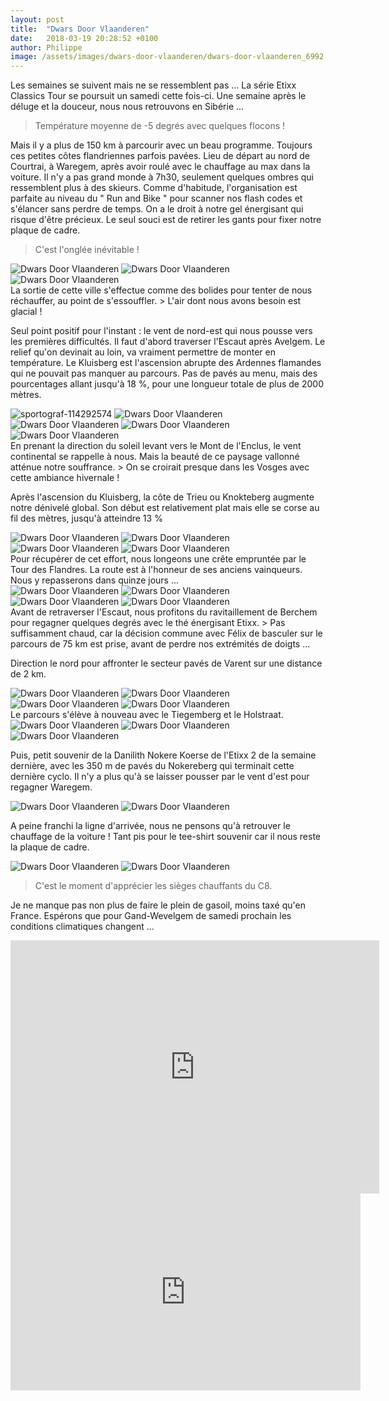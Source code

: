 ```yaml
---
layout: post
title:  "Dwars Door Vlaanderen"
date:   2018-03-19 20:28:52 +0100
author: Philippe
image: /assets/images/dwars-door-vlaanderen/dwars-door-vlaanderen_6992.jpg
---
```

Les semaines se suivent mais ne se ressemblent pas ...
La série Etixx Classics Tour se poursuit un samedi cette fois-ci.
Une semaine après le déluge et la douceur, nous nous retrouvons en Sibérie ...

> Température moyenne de -5 degrés avec quelques flocons !

Mais il y a plus de 150 km à parcourir avec un beau programme.
Toujours ces petites côtes flandriennes parfois pavées.
Lieu de départ au nord de Courtrai, à Waregem, après avoir roulé avec le chauffage au max dans la voiture.
Il n'y a pas grand monde à 7h30, seulement quelques ombres qui ressemblent plus à des skieurs.
Comme d'habitude, l'organisation est parfaite au niveau du " Run and Bike " pour scanner nos flash codes et s'élancer sans perdre de temps.
On a le droit à notre gel énergisant qui risque d'être précieux.
Le seul souci est de retirer les gants pour fixer notre plaque de cadre.
> C'est l'onglée inévitable !
<div class="gallery-box">
  <div class="gallery">
<img src="/assets/images/dwars-door-vlaanderen/dwars-door-vlaanderen_6949.jpg" title="En direction du relief ..." alt="Dwars Door Vlaanderen" >
<img src="/assets/images/dwars-door-vlaanderen/dwars-door-vlaanderen_6962.jpg" title="Team Novo Nordisk" alt="Dwars Door Vlaanderen" >
<img src="/assets/images/dwars-door-vlaanderen/dwars-door-vlaanderen_6964.jpg" title="Renversant !" alt="Dwars Door Vlaanderen" >
</div>
</div>
La sortie de cette ville s'effectue comme des bolides pour tenter de nous réchauffer, au point de s'essouffler.
> L'air dont nous avons besoin est glacial !

Seul point positif pour l'instant : le vent de nord-est qui nous pousse vers les premières difficultés.
Il faut d'abord traverser l'Escaut après Avelgem.
Le relief qu'on devinait au loin, va vraiment permettre de monter en température.
Le Kluisberg est l'ascension abrupte des Ardennes flamandes qui ne pouvait pas manquer au parcours.
Pas de pavés au menu, mais des pourcentages allant jusqu'à 18 %, pour une longueur totale de plus de 2000 mètres.
<div class="gallery-box">
  <div class="gallery">
<img src="/assets/images/dwars-door-vlaanderen/dwars-door-vlaanderen_6985.jpg" title="" alt="sportograf-114292574" >
<img src="/assets/images/dwars-door-vlaanderen/dwars-door-vlaanderen_6986.jpg" title="" alt="Dwars Door Vlaanderen" >
<img src="/assets/images/dwars-door-vlaanderen/dwars-door-vlaanderen_6987.jpg" title="" alt="Dwars Door Vlaanderen" >
<img src="/assets/images/dwars-door-vlaanderen/dwars-door-vlaanderen_6992.jpg" title="" alt="Dwars Door Vlaanderen" >
<img src="/assets/images/dwars-door-vlaanderen/dwars-door-vlaanderen_6993.jpg" title="" alt="Dwars Door Vlaanderen" >
</div>
</div>
En prenant la direction du soleil levant vers le Mont de l'Enclus, le vent continental se rappelle à nous.
Mais la beauté de ce paysage vallonné atténue notre souffrance.
> On se croirait presque dans les Vosges avec cette ambiance hivernale !

Après l'ascension du Kluisberg, la côte de Trieu ou Knokteberg augmente notre dénivelé global.
Son début est relativement plat mais elle se corse au fil des mètres, jusqu'à atteindre 13 %
<div class="gallery-box">
  <div class="gallery">
<img src="/assets/images/dwars-door-vlaanderen/dwars-door-vlaanderen_6938.jpg" title="Poids lourds flamands distancés" alt="Dwars Door Vlaanderen" >
<img src="/assets/images/dwars-door-vlaanderen/dwars-door-vlaanderen_6939.jpg" title="Plus de 10 %" alt="Dwars Door Vlaanderen" >
<img src="/assets/images/dwars-door-vlaanderen/dwars-door-vlaanderen_6943.jpg" title="Relativement plat ..." alt="Dwars Door Vlaanderen" >
<img src="/assets/images/dwars-door-vlaanderen/dwars-door-vlaanderen_6947.jpg" title="Côte de Trieu" alt="Dwars Door Vlaanderen" >
</div>
</div>
Pour récupérer de cet effort, nous longeons une crête empruntée par le Tour des Flandres.
La route est à l'honneur de ses anciens vainqueurs.
Nous y repasserons dans quinze jours ...
<div class="gallery-box">
  <div class="gallery">
<img src="/assets/images/dwars-door-vlaanderen/dwars-door-vlaanderen_6933.jpg" title="Route de crête" alt="Dwars Door Vlaanderen" >
<img src="/assets/images/dwars-door-vlaanderen/dwars-door-vlaanderen_6935.jpg" title="Année d'un certain Félix" alt="Dwars Door Vlaanderen" >
<img src="/assets/images/dwars-door-vlaanderen/dwars-door-vlaanderen_6936.jpg" title="Installations du Tour des Flandres" alt="Dwars Door Vlaanderen" >
<img src="/assets/images/dwars-door-vlaanderen/dwars-door-vlaanderen_6958.jpg" title="Vainqueur en 1952" alt="Dwars Door Vlaanderen" >
</div>
</div>
Avant de retraverser l'Escaut, nous profitons du ravitaillement de Berchem pour regagner quelques degrés avec le thé énergisant Etixx.
> Pas suffisamment chaud, car la décision commune avec Félix de basculer sur le parcours   de 75 km est prise, avant de perdre nos extrémités de doigts ...

Direction le nord pour affronter le secteur pavés de Varent sur une distance de 2 km.
<div class="gallery-box">
  <div class="gallery">
<img src="/assets/images/dwars-door-vlaanderen/dwars-door-vlaanderen_6932.jpg" title="Ravito glacial !" alt="Dwars Door Vlaanderen" >
<img src="/assets/images/dwars-door-vlaanderen/dwars-door-vlaanderen_6960.jpg" title="... des pavés !" alt="Dwars Door Vlaanderen" >
<img src="/assets/images/dwars-door-vlaanderen/dwars-door-vlaanderen_6961.jpg" title="Toujours ..." alt="Dwars Door Vlaanderen" >
<img src="/assets/images/dwars-door-vlaanderen/dwars-door-vlaanderen_6990.jpg" title="" alt="Dwars Door Vlaanderen" >
</div>
</div>
Le parcours s'élève à nouveau avec le Tiegemberg et le Holstraat.
<div class="gallery-box">
  <div class="gallery">
<img src="/assets/images/dwars-door-vlaanderen/dwars-door-vlaanderen_6930.jpg" title="en danseuse" alt="Dwars Door Vlaanderen" >
<img src="/assets/images/dwars-door-vlaanderen/dwars-door-vlaanderen_6931.jpg" title="Encore une ..." alt="Dwars Door Vlaanderen" >
<img src="/assets/images/dwars-door-vlaanderen/dwars-door-vlaanderen_6959.jpg" title="" alt="Dwars Door Vlaanderen" >
</div>
</div>

Puis, petit souvenir de la Danilith Nokere Koerse de l'Etixx 2 de la semaine dernière, avec les 350 m de pavés du Nokereberg qui terminait cette dernière cyclo.
Il n'y a plus qu'à se laisser pousser par le vent d'est pour regagner Waregem.
<div class="gallery-box">
  <div class="gallery">
<img src="/assets/images/dwars-door-vlaanderen/dwars-door-vlaanderen_6963.jpg" title="" alt="Dwars Door Vlaanderen" >
<img src="/assets/images/dwars-door-vlaanderen/dwars-door-vlaanderen_6989.jpg" title="" alt="Dwars Door Vlaanderen" >
</div>
</div>

A peine franchi la ligne d'arrivée, nous ne pensons qu'à retrouver le chauffage de la voiture !
Tant pis pour le tee-shirt souvenir car il nous reste la plaque de cadre.
<div class="gallery-box">
  <div class="gallery">
<img src="/assets/images/dwars-door-vlaanderen/dwars-door-vlaanderen_6965.jpg" title="Vélo au chaud ! 5-3=2" alt="Dwars Door Vlaanderen" >
<img src="/assets/images/dwars-door-vlaanderen/dwars-door-vlaanderen_6984.jpg" title="Waregem" alt="Dwars Door Vlaanderen" >
</div>
</div>

> C'est le moment d'apprécier les sièges chauffants du C8.

Je ne manque pas non plus de faire le plein de gasoil, moins taxé qu'en France.
Espérons que pour Gand-Wevelgem de samedi prochain les conditions climatiques changent ...

<center><iframe src="https://www.strava.com/activities/1457024787/embed/bad673967520d4e486a172d364e55d9f00dcdefb" width="590" height="405" frameborder="0" scrolling="no" data-mce-fragment="1"></iframe></center><center>
<iframe src="https://www.youtube.com/embed/uULadM7Va8U" width="560" height="315" frameborder="0" allowfullscreen="allowfullscreen" data-mce-fragment="1"></iframe></center>